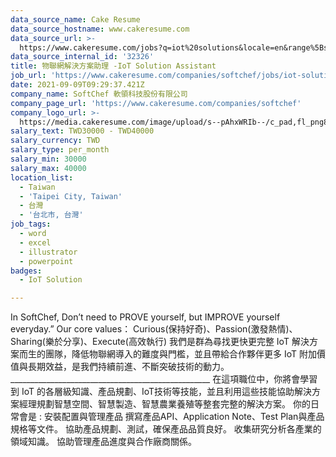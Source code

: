 ```yaml
---
data_source_name: Cake Resume
data_source_hostname: www.cakeresume.com
data_source_url: >-
  https://www.cakeresume.com/jobs?q=iot%20solutions&locale=en&range%5Bsalary_range%5D%5Bmin%5D=1000000
data_source_internal_id: '32326'
title: 物聯網解決方案助理 -IoT Solution Assistant
job_url: 'https://www.cakeresume.com/companies/softchef/jobs/iot-solution-assistant'
date: 2021-09-09T09:29:37.421Z
company_name: SoftChef 軟領科技股份有限公司
company_page_url: 'https://www.cakeresume.com/companies/softchef'
company_logo_url: >-
  https://media.cakeresume.com/image/upload/s--pAhxWRIb--/c_pad,fl_png8,h_200,w_200/v1637893689/okn4v5fmcgopzgdqt9cz.png
salary_text: TWD30000 - TWD40000
salary_currency: TWD
salary_type: per_month
salary_min: 30000
salary_max: 40000
location_list:
  - Taiwan
  - 'Taipei City, Taiwan'
  - 台灣
  - '台北市, 台灣'
job_tags:
  - word
  - excel
  - illustrator
  - powerpoint
badges:
  - IoT Solution

---
```


In SoftChef, Don’t need to PROVE yourself, but IMPROVE yourself everyday.” Our core values： Curious(保持好奇)、Passion(激發熱情)、Sharing(樂於分享)、Execute(高效執行) 我們是群為尋找更快更完整 IoT 解決方案而生的團隊，降低物聯網導入的難度與門檻，並且帶給合作夥伴更多 IoT 附加價值與長期效益，是我們持續前進、不斷突破技術的動力。 __________________________________________________ 在這項職位中，你將會學習到 IoT 的各層級知識、產品規劃、IoT技術等技能，並且利用這些技能協助解決方案經理規劃智慧空間、智慧製造、智慧農業養殖等整套完整的解決方案。 你的日常會是 : 安裝配置與管理產品 撰寫產品API、Application Note、Test Plan與產品規格等文件。 協助產品規劃、測試，確保產品品質良好。 收集研究分析各產業的領域知識。 協助管理產品進度與合作廠商關係。